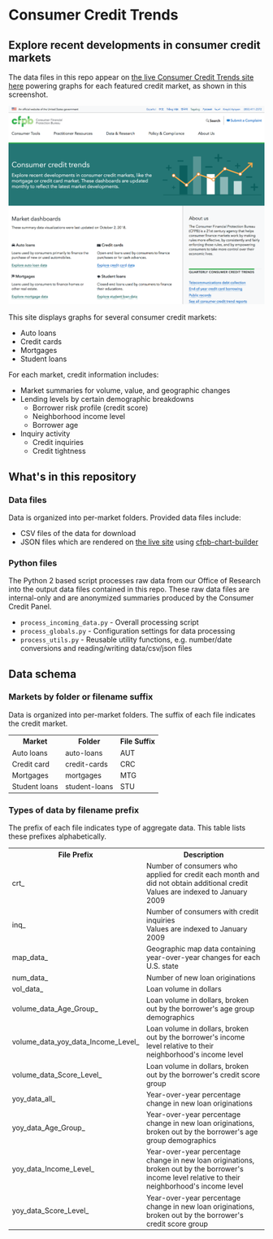# Consumer Credit Trends


## Explore recent developments in consumer credit markets
The data files in this repo appear on [the live Consumer Credit Trends site here](https://www.consumerfinance.gov/data-research/consumer-credit-trends/) powering graphs for each featured credit market, as shown in this screenshot.

![Screenshot of consumer-credit-trends](cct-screenshot.png)

This site displays graphs for several consumer credit markets:

- Auto loans
- Credit cards
- Mortgages
- Student loans

For each market, credit information includes:

- Market summaries for volume, value, and geographic changes
- Lending levels by certain demographic breakdowns
    - Borrower risk profile (credit score)
    - Neighborhood income level
    - Borrower age
- Inquiry activity
    - Credit inquiries
    - Credit tightness

## What's in this repository

### Data files

Data is organized into per-market folders. Provided data files include:

- CSV files of the data for download
- JSON files which are rendered on [the live site](https://www.consumerfinance.gov/data-research/consumer-credit-trends/) using [cfpb-chart-builder](https://github.com/cfpb/cfpb-chart-builder)

### Python files

The Python 2 based script processes raw data from our Office of Research into the output data files contained in this repo. These raw data files are internal-only and are anonymized summaries produced by the Consumer Credit Panel.

- `process_incoming_data.py` - Overall processing script
- `process_globals.py` - Configuration settings for data processing
- `process_utils.py` - Reusable utility functions, e.g. number/date conversions and reading/writing data/csv/json files

## Data schema

### Markets by folder or filename suffix

Data is organized into per-market folders.
The suffix of each file indicates the credit market.

<table id="suffix">
  <tbody>
    <tr>
      <th>Market</th>
      <th>Folder</th>
      <th>File Suffix</th>
    </tr>
    <tr>
      <td>Auto loans</td>
      <td>auto-loans</td>
      <td>AUT</td>
    </tr>
    <tr>
      <td>Credit card</td>
      <td>credit-cards</td>
      <td>CRC</td>
    </tr>
    <tr>
      <td>Mortgages</td>
      <td>mortgages</td>
      <td>MTG</td>
    </tr>
    <tr>
      <td>Student loans</td>
      <td>student-loans</td>
      <td>STU</td>
    </tr>
  </tbody>
</table>

### Types of data by filename prefix

The prefix of each file indicates type of aggregate data.
This table lists these prefixes alphabetically.

<table id="prefix">
  <tbody>
    <tr>
      <th>File Prefix</th>
      <th>Description</th>
    </tr>
    <tr>
      <td>crt_</td>
      <td>Number of consumers who applied for credit each month 
      and did not obtain additional credit <br/>
      Values are indexed to January 2009</td>
    </tr>
    <tr>
      <td>inq_</td>
      <td>Number of consumers with credit inquiries <br/>
      Values are indexed to January 2009</td>
    </tr>
    <tr>
      <td>map_data_</td>
      <td>Geographic map data containing year-over-year changes 
      for each U.S. state</td>
    </tr>
    <tr>
      <td>num_data_</td>
      <td>Number of new loan originations</td>
    </tr>
    <tr>
      <td>vol_data_</td>
      <td>Loan volume in dollars</td>
    </tr>
    <tr>
      <td>volume_data_Age_Group_</td>
      <td>Loan volume in dollars,
      broken out by the borrower's age group demographics</td>
    </tr>
    <tr>
      <td>volume_data_yoy_data_Income_Level_</td>
      <td>Loan volume in dollars, 
      broken out  by the borrower's income level relative to their 
      neighborhood's income level</td>
    </tr>
    <tr>
      <td>volume_data_Score_Level_</td>
      <td>Loan volume in dollars, 
      broken out by the borrower's credit score group</td>
    </tr>
    <tr>
      <td>yoy_data_all_</td>
      <td>Year-over-year percentage change in new loan originations</td>
    </tr>
    <tr>
      <td>yoy_data_Age_Group_</td>
      <td>Year-over-year percentage change in new loan originations, broken out by the borrower's age group demographics</td>
    </tr>
    <tr>
      <td>yoy_data_Income_Level_</td>
      <td>Year-over-year percentage change in new loan originations,
      broken out by the borrower's income level relative to their
      neighborhood's income level</td>
    </tr>
    <tr>
      <td>yoy_data_Score_Level_</td>
      <td>Year-over-year percentage change in new loan originations,
      broken out by the borrower's credit score group</td>
    </tr>
  </tbody>
</table>
